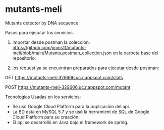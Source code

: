 # mutants-meli
Mutants detector by DNA sequence


Pasos para ejecutar los servicios.

1. Importar desde postman la colección:
https://github.com/jmms11/mutants-meli/blob/main/Mutants.postman_collection.json
	en la carpeta base del repositorio.
	
2. los request ya se encuentran preparados para ejecutar desde postman:

GET
https://mutants-meli-329606.uc.r.appspot.com/stats

POST
https://mutants-meli-329606.uc.r.appspot.com/mutant


Tecnologias Usadas en los servicios:

- Se usó Google Cloud Platform para la puplicación del api.
- La BD esta en MySQL 5.7 y se usó la herramient de SQL de Google Cloud Platform para su creación.
- El api se desarrolló en Java bajo el framework de spring.
